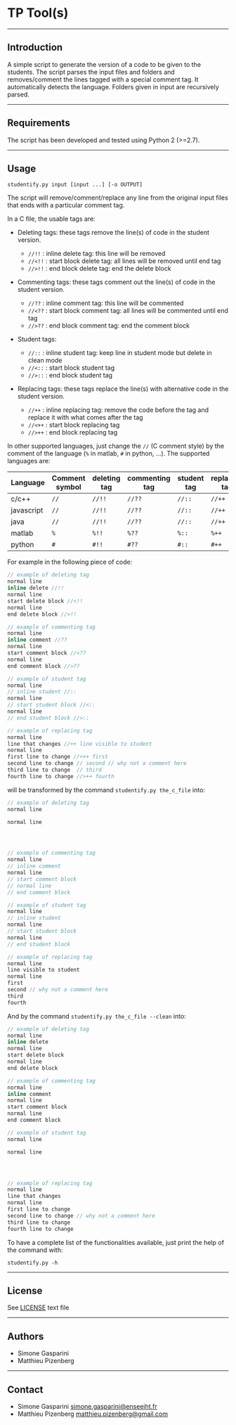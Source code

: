 TP Tool(s)
===========================================

------------
Introduction
------------

A simple script to generate the version of a code to be given to the students.
The script parses the input files and folders and removes/comment the lines tagged
with a special comment tag.
It automatically detects the language.
Folders given in input are recursively parsed.

--------
Requirements
--------

The script has been developed and tested using Python 2 (>=2.7).

--------
Usage
--------

```shell
studentify.py input [input ...] [-o OUTPUT]
```
The script will remove/comment/replace any line from the original input files
that ends with a particular comment tag.

In a C file, the usable tags are:

* Deleting tags: these tags remove the line(s) of code in the student version.
	* `//!!` : inline delete tag: this line will be removed
	* `//<!!` : start block delete tag: all lines will be removed until end tag
	* `//>!!` : end block delete tag: end the delete block

* Commenting tags: these tags comment out the line(s) of code in the student version.
	* `//??` : inline comment tag: this line will be commented
	* `//<??` : start block comment tag: all lines will be commented until end tag
	* `//>??` : end block comment tag: end the comment block

* Student tags: 
	* `//::` : inline student tag: keep line in student mode but delete in clean mode
	* `//<::` : start block student tag
	* `//>::` : end block student tag

* Replacing tags: these tags replace the line(s) with alternative code in the student version.
	* `//++` : inline replacing tag: remove the code before the tag and replace it with what comes after the tag
	* `//<++` : start block replacing tag
	* `//>++` : end block replacing tag

In other supported languages, just change the `//` (C comment style)
by the comment of the language (`%` in matlab, `#` in python, ...).
The supported languages are:

| Language   | Comment symbol | deleting tag | commenting tag | student tag | replacing tag |
| ---------- | -----------    | ------------ | -------------- | ----------- | ------------- |
| c/c++      |    `//`        |    `//!!`    |    `//??`      |    `//::`   |    `//++`     |
| javascript |    `//`        |    `//!!`    |    `//??`      |    `//::`   |    `//++`     |
| java       |    `//`        |    `//!!`    |    `//??`      |    `//::`   |    `//++`     |
| matlab     |    `%`         |    `%!!`     |    `%??`       |    `%::`    |    `%++`      |
| python     |    `#`         |    `#!!`     |    `#??`       |    `#::`    |    `#++`      |


For example in the following piece of code:

```c
// example of deleting tag
normal line
inline delete //!!
normal line
start delete block //<!!
normal line
end delete block //>!!

// example of commenting tag
normal line
inline comment //??
normal line
start comment block //<??
normal line
end comment block //>??

// example of student tag
normal line
// inline student //::
normal line
// start student block //<::
normal line
// end student block //>::

// example of replacing tag
normal line
line that changes //++ line visible to student
normal line
first line to change //<++ first
second line to change // second // why not a comment here
third line to change  // third
fourth line to change //>++ fourth
```

will be transformed by the command `studentify.py the_c_file` into:

```c
// example of deleting tag
normal line

normal line




// example of commenting tag
normal line
// inline comment
normal line
// start comment block
// normal line
// end comment block

// example of student tag
normal line
// inline student
normal line
// start student block
normal line
// end student block

// example of replacing tag
normal line
line visible to student
normal line
first
second // why not a comment here
third
fourth
```

And by the command `studentify.py the_c_file --clean` into:

```c
// example of deleting tag
normal line
inline delete
normal line
start delete block
normal line
end delete block

// example of commenting tag
normal line
inline comment
normal line
start comment block
normal line
end comment block

// example of student tag
normal line

normal line




// example of replacing tag
normal line
line that changes
normal line
first line to change
second line to change // why not a comment here
third line to change
fourth line to change
```

To have a complete list of the functionalities available,
just print the help of the command with:

```shell
studentify.py -h
```

-------
License
-------

See [LICENSE](LICENSE) text file

-------
Authors
-------

* Simone Gasparini
* Matthieu Pizenberg


---------
Contact
---------

* Simone Gasparini simone.gasparini@enseeiht.fr
* Matthieu Pizenberg matthieu.pizenberg@gmail.com
